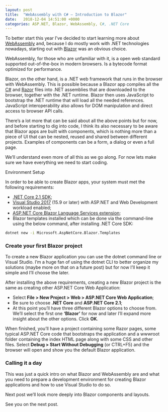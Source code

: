 ```yaml
---
layout: post
title:  "WebAssembly with C# – Introduction to Blazor"
date:   2018-12-04 14:51:00 +0000
categories: ASP.NET, Blazor, WebAssembly, C#, .NET Core
---
```

To better start this year I’ve decided to start learning more about [WebAssembly](https://webassembly.org/) and, because I do mostly work with .NET technologies nowadays, starting out with [Blazor](https://blazor.net/) was an obvious choice.

WebAssembly, for those who are unfamiliar with it, is a open web standard supported out-of-the-box in modern browsers. Is a bytecode format optimized for performance.

Blazor, on the other hand, is a .NET web framework that runs in the browser with WebAssembly. This is possible because a Blazor app compiles all the [C#](https://en.wikipedia.org/wiki/C_Sharp_%28programming_language%29) and [Razor](https://en.wikipedia.org/wiki/ASP.NET_Razor) files into .NET assemblies that are downloaded to the browser, together with the .NET runtime. Blazor then uses JavaScript to bootstrap the .NET runtime that will load all the needed references. JavaScript interoperability also allows for DOM manipulation and direct access to browser API calls.

There’s a lot more that can be said about all the above points but for now, and before starting to dig into code, I think its also necessary to be aware that Blazor apps are built with components, which is nothing more than a piece of UI that can be nested, reused and shared between different projects. Examples of components can be a form, a dialog or even a full page.

We’ll understand even more of all this as we go along. For now lets make sure we have everything we need to start coding.

Environment Setup

In order to be able to create Blazor apps, your system must met the following requirements:
- [.NET Core 2.1 SDK](https://dotnet.microsoft.com/download/dotnet-core/2.1);
- [Visual Studio 2017](https://visualstudio.microsoft.com/vs/) (15.9 or later) with ASP.NET and Web Development workload enabled;
- [ASP.NET Core Blazor Language Services extension](https://marketplace.visualstudio.com/items?itemName=aspnet.blazor);
- Blazor templates installed which can be done via the command-line using the below command, after installing .NET Core SDK:

``` bash
dotnet new -i Microsoft.AspNetCore.Blazor.Templates 
```

### Create your first Blazor project

To create a new Blazor application you can use the dotnet command line or Visual Studio. I’m a huge fan of using the dotnet CLI to better organize my solutions (maybe more on that on a future post) but for now I’ll keep it simple and I’ll choose the later.

After installing the above requirements, creating a new Blazor project is the same as creating other ASP.NET Core Web Application:
- Select **File > New Project > Web > ASP.NET Core Web Application**;
- Be sure to choose **.NET Core** and **ASP.NET Core 2.1**;
- At this point you’ll have three different Blazor options to choose from. We’ll select the first one **‘Blazor’** for now and later I’ll expand more insight about the other options. Click **OK**.

When finished, you’ll have a project containing some Razor pages, some typical ASP.NET Core code that bootstraps the application and a wwwroot folder containing the index HTML page along with some CSS and other files. Select **Debug > Start Without Debugging** (or CTRL+F5) and the browser will open and show you the default Blazor application.

### Calling it a day

This was just a quick intro on what Blazor and WebAssembly are and what you need to prepare a development environment for creating Blazor applications and how to use Visual Studio to do so.

Next post we’ll look more deeply into Blazor components and layouts. 

See you on the next post.